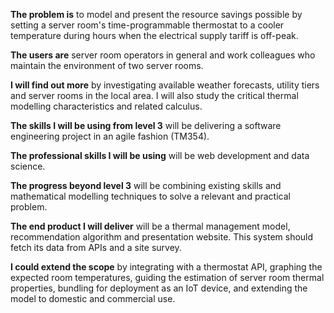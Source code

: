 **The problem is** to model and present the resource savings possible by setting a server room's time-programmable thermostat to a cooler temperature during hours when the electrical supply tariff is off-peak.

**The users are** server room operators in general and work colleagues who maintain the environment of two server rooms.

**I will find out more** by investigating available weather forecasts, utility tiers and server rooms in the local area. I will also study the critical thermal modelling characteristics and related calculus.

**The skills I will be using from level 3** will be delivering a software engineering project in an agile fashion (TM354).

**The professional skills I will be using** will be web development and data science.

**The progress beyond level 3** will be combining existing skills and mathematical modelling techniques to solve a relevant and practical problem.

**The end product I will deliver** will be a thermal management model, recommendation algorithm and presentation website. This system should fetch its data from APIs and a site survey.

**I could extend the scope** by integrating with a thermostat API, graphing the expected room temperatures, guiding the estimation of server room thermal properties, bundling for deployment as an IoT device, and extending the model to domestic and commercial use.